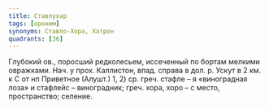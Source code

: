 ```yaml
---
title: Ставлухар
tags: [ороним]
synonyms: Ставло-Хора, Хатрон
quadrants: [З6]
---
```


Глубокий ов., поросший редколесьем, иссеченный по бортам мелкими овражками. Нач.
у прох. Каллистон, впад. справа в дол. р. Ускут в 2 км. к С от нп Приветное
(Алушт.) 1, 2) ср. греч. стафле – я «виноградная лоза» и стафлейс – виноградник;
греч. хора, хоро – с место, пространство; селение.
